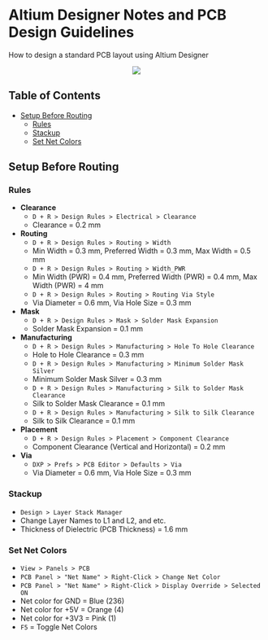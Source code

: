 
# Altium Designer Notes and PCB Design Guidelines
How to design a standard PCB layout using Altium Designer

<p align="center"> 
<img src="https://www.altium.com/altium-designer-coming-soon/theme/images/AD_FirstScreen_X2_black.png">
</p>

## Table of Contents
- [Setup Before Routing](#setup-before-routing)
   - [Rules](#rules)
   - [Stackup](#stackup)
   - [Set Net Colors](#set-net-colors)
 
## Setup Before Routing

### Rules
- **Clearance**
   - `D + R > Design Rules > Electrical > Clearance`
   - Clearance = 0.2 mm  
- **Routing**
   - `D + R > Design Rules > Routing > Width`
   - Min Width = 0.3 mm, Preferred Width = 0.3 mm, Max Width = 0.5 mm
   - `D + R > Design Rules > Routing > Width_PWR`
   - Min Width (PWR) = 0.4 mm, Preferred Width (PWR) = 0.4 mm, Max Width (PWR) = 4 mm
   - `D + R > Design Rules > Routing > Routing Via Style`
   - Via Diameter = 0.6 mm, Via Hole Size = 0.3 mm
- **Mask**
   - `D + R > Design Rules > Mask > Solder Mask Expansion`
   - Solder Mask Expansion = 0.1 mm
- **Manufacturing**
   - `D + R > Design Rules > Manufacturing > Hole To Hole Clearance`
   - Hole to Hole Clearance = 0.3 mm
   - `D + R > Design Rules > Manufacturing > Minimum Solder Mask Silver`
   - Minimum Solder Mask Silver = 0.3 mm
   - `D + R > Design Rules > Manufacturing > Silk to Solder Mask Clearance`
   - Silk to Solder Mask Clearance = 0.1 mm
   - `D + R > Design Rules > Manufacturing > Silk to Silk Clearance`
   - Silk to Silk Clearance = 0.1 mm
- **Placement**
   - `D + R > Design Rules > Placement > Component Clearance`
   - Component Clearance (Vertical and Horizontal) = 0.2 mm 
- **Via** 
  - `DXP > Prefs > PCB Editor > Defaults > Via`
  - Via Diameter = 0.6 mm, Via Hole Size = 0.3 mm

### Stackup
- `Design > Layer Stack Manager`
- Change Layer Names to L1 and L2, and etc.
- Thickness of Dielectric (PCB Thickness) = 1.6 mm

### Set Net Colors
- `View > Panels > PCB`
- `PCB Panel > "Net Name" > Right-Click > Change Net Color`
- `PCB Panel > "Net Name" > Right-Click > Display Override > Selected ON`
- Net color for GND = Blue (236)
- Net color for +5V = Orange (4)
- Net color for +3V3 = Pink (1)
- `F5` = Toggle Net Colors


